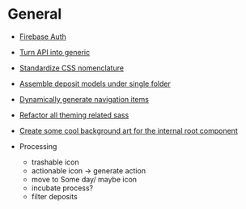 # General

* [Firebase Auth](https://github.com/GeorgeIpsum/fruition/issues/3)
* [Turn API into generic](https://github.com/GeorgeIpsum/fruition/issues/4)
* [Standardize CSS nomenclature](https://github.com/GeorgeIpsum/fruition/issues/5)
* [Assemble deposit models under single folder](https://github.com/GeorgeIpsum/fruition/issues/6)
* [Dynamically generate navigation items](https://github.com/GeorgeIpsum/fruition/issues/7)
* [Refactor all theming related sass](https://github.com/GeorgeIpsum/fruition/issues/8)
* [Create some cool background art for the internal root component](https://github.com/GeorgeIpsum/fruition/issues/9)

* Processing
  * trashable icon
  * actionable icon -> generate action
  * move to Some day/ maybe icon
  * incubate process?
  * filter deposits
